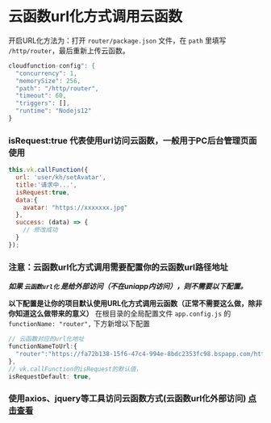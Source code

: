 # 云函数url化方式调用云函数

开启URL化方法为：打开 `router/package.json` 文件，在 `path` 里填写 `/http/router`，最后重新上传云函数。

```js
cloudfunction-config": {
  "concurrency": 1,
  "memorySize": 256,
  "path": "/http/router",
  "timeout": 60,
  "triggers": [],
  "runtime": "Nodejs12"
}
```


### isRequest:true 代表使用url访问云函数，一般用于PC后台管理页面使用

```js
this.vk.callFunction({
  url: 'user/kh/setAvatar',
  title:'请求中...',
  isRequest:true,
  data:{
    avatar: "https://xxxxxxx.jpg"
  },
  success: (data) => {
    // 修改成功
  }
});

```
### 注意：云函数url化方式调用需要配置你的云函数url路径地址

___如果 `云函数url化` 是给外部访问（不在uniapp内访问），则不需要以下配置。___

**以下配置是让你的项目默认使用URL化方式调用云函数（正常不需要这么做，除非你知道这么做带来的意义）**
在根目录的全局配置文件 `app.config.js` 的 `functionName: "router",` 下方新增以下配置
```js
// 云函数对应的url化地址
functionNameToUrl:{
  "router":"https://fa72b138-15f6-47c4-994e-8bdc2353fc98.bspapp.com/http/router",
},
// vk.callFunction的isRequest的默认值，
isRequestDefault: true,
```

### 使用axios、jquery等工具访问云函数方式(云函数url化外部访问) [点击查看](https://vkdoc.fsq.pub/client/question/q2.html)